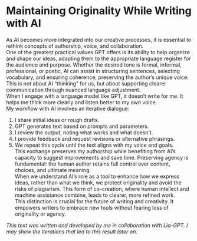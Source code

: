 # Maintaining Originality While Writing with AI

As AI becomes more integrated into our creative processes, it is essential to rethink concepts of authorship, voice, and collaboration.  
One of the greatest practical values GPT offers is its ability to help organize and shape our ideas, adapting them to the appropriate language register for the audience and purpose. Whether the desired tone is formal, informal, professional, or poetic, AI can assist in structuring sentences, selecting vocabulary, and ensuring coherence, preserving the author’s unique voice. This is not about AI “thinking” for us, but about supporting clearer communication through nuanced language adjustment.  
When I engage with a language model like GPT, it doesn’t write for me. It helps me think more clearly and listen better to my own voice.  
My workflow with AI involves an iterative dialogue:  
1. I share initial ideas or rough drafts.  
2. GPT generates text based on prompts and parameters.  
3. I review the output, noting what works and what doesn’t.  
4. I provide feedback and request revisions or alternative phrasings.  
5. We repeat this cycle until the text aligns with my voice and goals.  
This exchange preserves my authorship while benefiting from AI’s capacity to suggest improvements and save time. Preserving agency is fundamental: the human author retains full control over content, choices, and ultimate meaning.  
When we understand AI’s role as a tool to enhance how we express ideas, rather than what we think, we protect originality and avoid the risks of plagiarism. This form of co-creation, where human intellect and machine assistance combine, leads to clearer, more refined work.  
This distinction is crucial for the future of writing and creativity. It empowers writers to embrace new tools without fearing loss of originality or agency.

*This text was written and developed by me in collaboration with Lia-GPT. I may show the iterations that led to this result later on.*  
